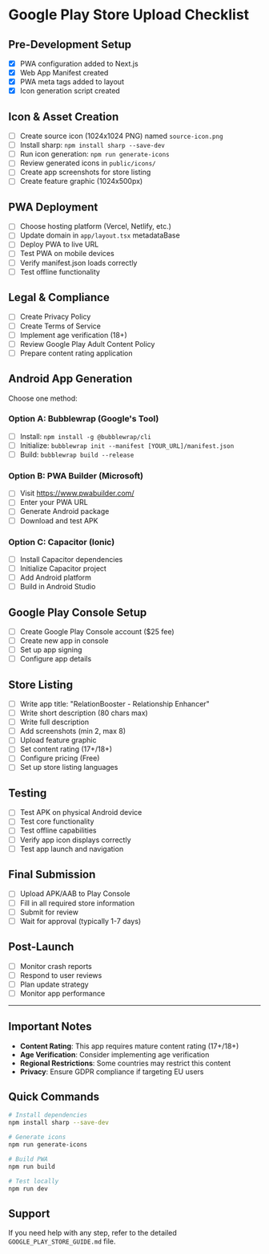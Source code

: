 # Google Play Store Upload Checklist

## Pre-Development Setup
- [x] PWA configuration added to Next.js
- [x] Web App Manifest created
- [x] PWA meta tags added to layout
- [x] Icon generation script created

## Icon & Asset Creation
- [ ] Create source icon (1024x1024 PNG) named `source-icon.png`
- [ ] Install sharp: `npm install sharp --save-dev`
- [ ] Run icon generation: `npm run generate-icons`
- [ ] Review generated icons in `public/icons/`
- [ ] Create app screenshots for store listing
- [ ] Create feature graphic (1024x500px)

## PWA Deployment
- [ ] Choose hosting platform (Vercel, Netlify, etc.)
- [ ] Update domain in `app/layout.tsx` metadataBase
- [ ] Deploy PWA to live URL
- [ ] Test PWA on mobile devices
- [ ] Verify manifest.json loads correctly
- [ ] Test offline functionality

## Legal & Compliance
- [ ] Create Privacy Policy
- [ ] Create Terms of Service
- [ ] Implement age verification (18+)
- [ ] Review Google Play Adult Content Policy
- [ ] Prepare content rating application

## Android App Generation
Choose one method:

### Option A: Bubblewrap (Google's Tool)
- [ ] Install: `npm install -g @bubblewrap/cli`
- [ ] Initialize: `bubblewrap init --manifest [YOUR_URL]/manifest.json`
- [ ] Build: `bubblewrap build --release`

### Option B: PWA Builder (Microsoft)
- [ ] Visit https://www.pwabuilder.com/
- [ ] Enter your PWA URL
- [ ] Generate Android package
- [ ] Download and test APK

### Option C: Capacitor (Ionic)
- [ ] Install Capacitor dependencies
- [ ] Initialize Capacitor project
- [ ] Add Android platform
- [ ] Build in Android Studio

## Google Play Console Setup
- [ ] Create Google Play Console account ($25 fee)
- [ ] Create new app in console
- [ ] Set up app signing
- [ ] Configure app details

## Store Listing
- [ ] Write app title: "RelationBooster - Relationship Enhancer"
- [ ] Write short description (80 chars max)
- [ ] Write full description
- [ ] Add screenshots (min 2, max 8)
- [ ] Upload feature graphic
- [ ] Set content rating (17+/18+)
- [ ] Configure pricing (Free)
- [ ] Set up store listing languages

## Testing
- [ ] Test APK on physical Android device
- [ ] Test core functionality
- [ ] Test offline capabilities
- [ ] Verify app icon displays correctly
- [ ] Test app launch and navigation

## Final Submission
- [ ] Upload APK/AAB to Play Console
- [ ] Fill in all required store information
- [ ] Submit for review
- [ ] Wait for approval (typically 1-7 days)

## Post-Launch
- [ ] Monitor crash reports
- [ ] Respond to user reviews
- [ ] Plan update strategy
- [ ] Monitor app performance

---

## Important Notes
- **Content Rating**: This app requires mature content rating (17+/18+)
- **Age Verification**: Consider implementing age verification
- **Regional Restrictions**: Some countries may restrict this content
- **Privacy**: Ensure GDPR compliance if targeting EU users

## Quick Commands
```bash
# Install dependencies
npm install sharp --save-dev

# Generate icons
npm run generate-icons

# Build PWA
npm run build

# Test locally
npm run dev
```

## Support
If you need help with any step, refer to the detailed `GOOGLE_PLAY_STORE_GUIDE.md` file. 